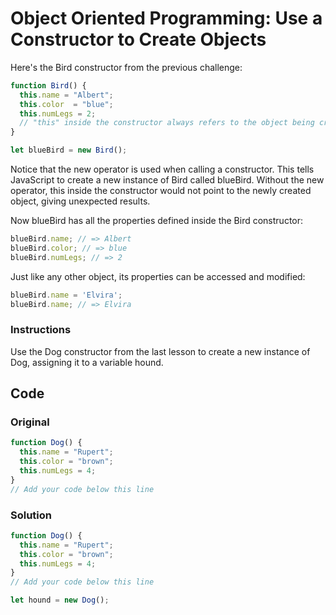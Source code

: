 # Object Oriented Programming: Use a Constructor to Create Objects

Here's the Bird constructor from the previous challenge:

```javascript
function Bird() {
  this.name = "Albert";
  this.color  = "blue";
  this.numLegs = 2;
  // "this" inside the constructor always refers to the object being created
}

let blueBird = new Bird();
```
Notice that the new operator is used when calling a constructor. This tells JavaScript to create a new instance of Bird called blueBird. Without the new operator, this inside the constructor would not point to the newly created object, giving unexpected results.

Now blueBird has all the properties defined inside the Bird constructor:

```javascript
blueBird.name; // => Albert
blueBird.color; // => blue
blueBird.numLegs; // => 2
```
Just like any other object, its properties can be accessed and modified:

```javascript
blueBird.name = 'Elvira';
blueBird.name; // => Elvira
```

### Instructions

Use the Dog constructor from the last lesson to create a new instance of Dog, assigning it to a variable hound.

## Code

### Original

```javascript
function Dog() {
  this.name = "Rupert";
  this.color = "brown";
  this.numLegs = 4;
}
// Add your code below this line
```

### Solution

```javascript
function Dog() {
  this.name = "Rupert";
  this.color = "brown";
  this.numLegs = 4;
}
// Add your code below this line

let hound = new Dog();
```
